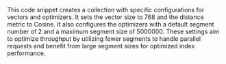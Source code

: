 This code snippet creates a collection with specific configurations for vectors and optimizers. It sets the vector size to 768 and the distance metric to Cosine. It also configures the optimizers with a default segment number of 2 and a maximum segment size of 5000000. These settings aim to optimize throughput by utilizing fewer segments to handle parallel requests and benefit from large segment sizes for optimized index performance.
